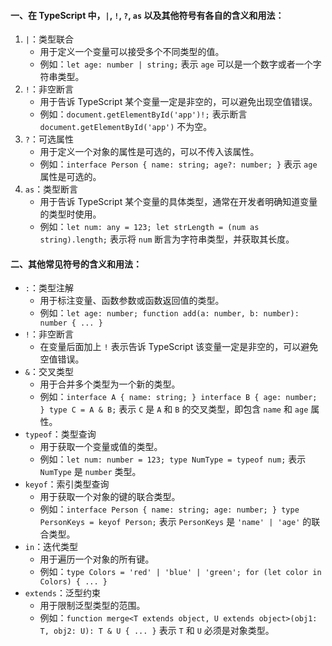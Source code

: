 #### 一、在 TypeScript 中，`|`, `!`, `?`, `as` 以及其他符号有各自的含义和用法：

1. `|`：类型联合
   - 用于定义一个变量可以接受多个不同类型的值。
   - 例如：`let age: number | string;` 表示 `age` 可以是一个数字或者一个字符串类型。
2. `!`：非空断言
   - 用于告诉 TypeScript 某个变量一定是非空的，可以避免出现空值错误。
   - 例如：`document.getElementById('app')!;` 表示断言 `document.getElementById('app')` 不为空。
3. `?`：可选属性
   - 用于定义一个对象的属性是可选的，可以不传入该属性。
   - 例如：`interface Person { name: string; age?: number; }` 表示 `age` 属性是可选的。
4. `as`：类型断言
   - 用于告诉 TypeScript 某个变量的具体类型，通常在开发者明确知道变量的类型时使用。
   - 例如：`let num: any = 123; let strLength = (num as string).length;` 表示将 `num` 断言为字符串类型，并获取其长度。

#### 二、其他常见符号的含义和用法：

- `:`：类型注解
  - 用于标注变量、函数参数或函数返回值的类型。
  - 例如：`let age: number; function add(a: number, b: number): number { ... }`
- `!`：非空断言
  - 在变量后面加上 `!` 表示告诉 TypeScript 该变量一定是非空的，可以避免空值错误。
- `&`：交叉类型
  - 用于合并多个类型为一个新的类型。
  - 例如：`interface A { name: string; } interface B { age: number; } type C = A & B;` 表示 `C` 是 `A` 和 `B` 的交叉类型，即包含 `name` 和 `age` 属性。
- `typeof`：类型查询
  - 用于获取一个变量或值的类型。
  - 例如：`let num: number = 123; type NumType = typeof num;` 表示 `NumType` 是 `number` 类型。
- `keyof`：索引类型查询
  - 用于获取一个对象的键的联合类型。
  - 例如：`interface Person { name: string; age: number; } type PersonKeys = keyof Person;` 表示 `PersonKeys` 是 `'name' | 'age'` 的联合类型。
- `in`：迭代类型
  - 用于遍历一个对象的所有键。
  - 例如：`type Colors = 'red' | 'blue' | 'green'; for (let color in Colors) { ... }`
- `extends`：泛型约束
  - 用于限制泛型类型的范围。
  - 例如：`function merge<T extends object, U extends object>(obj1: T, obj2: U): T & U { ... }` 表示 `T` 和 `U` 必须是对象类型。
